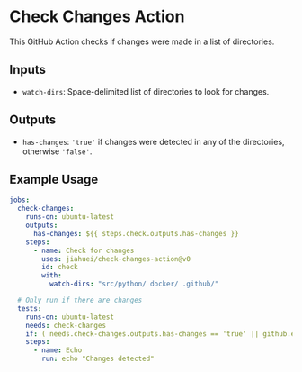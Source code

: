 # Check Changes Action

This GitHub Action checks if changes were made in a list of directories.

## Inputs

- `watch-dirs`: Space-delimited list of directories to look for changes.

## Outputs

- `has-changes`: `'true'` if changes were detected in any of the directories, otherwise `'false'`.

## Example Usage

```yaml
jobs:
  check-changes:
    runs-on: ubuntu-latest
    outputs:
      has-changes: ${{ steps.check.outputs.has-changes }}
    steps:
      - name: Check for changes
        uses: jiahuei/check-changes-action@v0
        id: check
        with:
          watch-dirs: "src/python/ docker/ .github/"

  # Only run if there are changes
  tests:
    runs-on: ubuntu-latest
    needs: check-changes
    if: ( needs.check-changes.outputs.has-changes == 'true' || github.event_name == 'push' )
    steps:
      - name: Echo
        run: echo "Changes detected"
```
